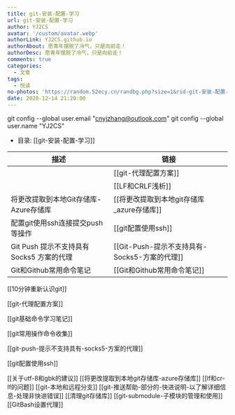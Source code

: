 ```yaml
---
title: git-安装-配置-学习
url: git-安装-配置-学习
author: YJ2CS
avatar: '/custom/avatar.webp'
authorLink: YJ2CS.github.io
authorAbout: 愿青年摆脱了冷气，只是向前走！
authorDesc: 愿青年摆脱了冷气，只是向前走！
comments: true
categories:
  - 文章
tags:
  - 悦读
no-photos: 'https://random.52ecy.cn/randbg.php?size=1&rid-git-安装-配置-学习'
date: 2020-12-14 21:20:00
---
```

  git config --global user.email "cnyjzhang@outlook.com"
  git config --global user.name "YJ2CS"

- 目录: [[git-安装-配置-学习]]

| 描述 | 链接 |
| ------------------------------------- | ----------------------------------------- |
|  | [[git-代理配置方案]] |
|  | [[LF和CRLF浅析]] |
| 将更改提取到本地Git存储库-Azure存储库 | [[将更改提取到本地git存储库_azure存储库]] |
|     配置git使用ssh连接提交push等操作       |   [[git配置使用ssh]]       |
|  Git Push 提示不支持具有 Socks5 方案的代理 |[[Git-Push-提示不支持具有-Socks5-方案的代理]] |
|     Git和Github常用命令笔记               | [[Git和Github常用命令笔记]]                   |

[[10分钟重新认识git]]

[[git-代理配置方案]]

[[git基础命令学习笔记]]

[[git常用操作命令收集]]

[[git-push-提示不支持具有-socks5-方案的代理]]

[[git配置使用ssh]]

[[关于utf-8和gbk的建议]]
[[将更改提取到本地git存储库-azure存储库]]
[[lf和cr-lf的问题]]
[[git-本地和远程分支]]
[[git-推送帮助-部分的-快进说明-以了解详细信息-处理非快进错误]]
[[清理git存储库]]
[[git-submodule-子模块的管理和使用]]
[[GitBash设置代理]]